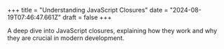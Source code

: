 +++
title = "Understanding JavaScript Closures"
date = "2024-08-19T07:46:47.661Z"
draft = false
+++

  A deep dive into JavaScript closures, explaining how they work and why they are crucial in modern development.
        